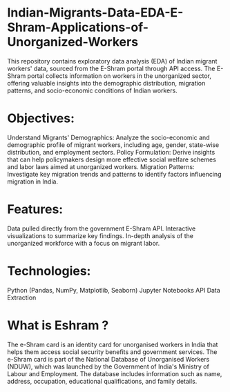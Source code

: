 # Indian-Migrants-Data-EDA-E-Shram-Applications-of-Unorganized-Workers
This repository contains exploratory data analysis (EDA) of Indian migrant workers' data, sourced from the E-Shram portal through API access. The E-Shram portal collects information on workers in the unorganized sector, offering valuable insights into the demographic distribution, migration patterns, and socio-economic conditions of Indian workers.

# Objectives:
Understand Migrants' Demographics: Analyze the socio-economic and demographic profile of migrant workers, including age, gender, state-wise distribution, and employment sectors.
Policy Formulation: Derive insights that can help policymakers design more effective social welfare schemes and labor laws aimed at unorganized workers.
Migration Patterns: Investigate key migration trends and patterns to identify factors influencing migration in India.

# Features:
Data pulled directly from the government E-Shram API.
Interactive visualizations to summarize key findings.
In-depth analysis of the unorganized workforce with a focus on migrant labor.

# Technologies:
Python (Pandas, NumPy, Matplotlib, Seaborn)
Jupyter Notebooks
API Data Extraction

# What is Eshram ?
The e-Shram card is an identity card for unorganised workers in India that helps them access social security benefits and government services. The e-Shram card is part of the National Database of Unorganised Workers (NDUW), which was launched by the Government of India's Ministry of Labour and Employment. The database includes information such as name, address, occupation, educational qualifications, and family details. 
